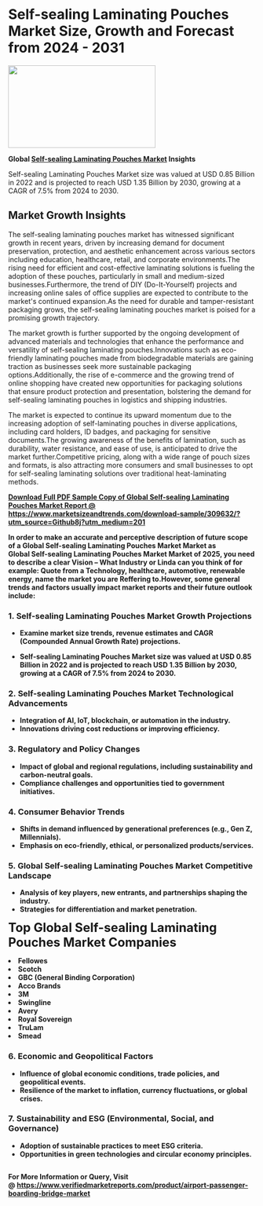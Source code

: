 <H1>Self-sealing Laminating Pouches Market Size, Growth and Forecast from 2024 - 2031</H1><img class="aligncenter size-medium wp-image-584254" src="https://thirdeyenews.in/wp-content/uploads/2024/09/Global-Market-Research-300x168.jpeg" alt="" width="300" height="168" /><p><strong>Global&nbsp;<a href="https://www.marketsizeandtrends.com/download-sample/309632/?utm_source=Github8j?utm_medium=201">Self-sealing Laminating Pouches Market</a> Insights</strong></p><p>Self-sealing Laminating Pouches Market size was valued at USD 0.85 Billion in 2022 and is projected to reach USD 1.35 Billion by 2030, growing at a CAGR of 7.5% from 2024 to 2030.</p><p><h2>Market Growth Insights</h2> <p>The self-sealing laminating pouches market has witnessed significant growth in recent years, driven by increasing demand for document preservation, protection, and aesthetic enhancement across various sectors including education, healthcare, retail, and corporate environments.The rising need for efficient and cost-effective laminating solutions is fueling the adoption of these pouches, particularly in small and medium-sized businesses.Furthermore, the trend of DIY (Do-It-Yourself) projects and increasing online sales of office supplies are expected to contribute to the market's continued expansion.As the need for durable and tamper-resistant packaging grows, the self-sealing laminating pouches market is poised for a promising growth trajectory.</p> <p><strong><a href="#"></a></strong></p> <p>The market growth is further supported by the ongoing development of advanced materials and technologies that enhance the performance and versatility of self-sealing laminating pouches.Innovations such as eco-friendly laminating pouches made from biodegradable materials are gaining traction as businesses seek more sustainable packaging options.Additionally, the rise of e-commerce and the growing trend of online shopping have created new opportunities for packaging solutions that ensure product protection and presentation, bolstering the demand for self-sealing laminating pouches in logistics and shipping industries.</p> <p>The market is expected to continue its upward momentum due to the increasing adoption of self-laminating pouches in diverse applications, including card holders, ID badges, and packaging for sensitive documents.The growing awareness of the benefits of lamination, such as durability, water resistance, and ease of use, is anticipated to drive the market further.Competitive pricing, along with a wide range of pouch sizes and formats, is also attracting more consumers and small businesses to opt for self-sealing laminating solutions over traditional heat-laminating methods.</p> <p><strong><a href="#"></p><p><span class=""><strong>Download Full PDF Sample Copy of Global Self-sealing Laminating Pouches Market Report</strong> @ <a href="https://www.marketsizeandtrends.com/download-sample/309632/?utm_source=Github8j?utm_medium=201" target="_blank">https://www.marketsizeandtrends.com/download-sample/309632/?utm_source=Github8j?utm_medium=201</a></span></p><p>In order to make an accurate and perceptive description of future scope of a Global&nbsp;Self-sealing Laminating Pouches Market Market as Global&nbsp;Self-sealing Laminating Pouches Market Market of 2025, you need to describe a clear Vision &ndash; What Industry or Linda can you think of for example: Quote from a Technology, healthcare, automotive, renewable energy, name the market you are Reffering to.However, some general trends and factors usually impact market reports and their future outlook include:</p><h3>1.&nbsp;<strong>Self-sealing Laminating Pouches Market Growth Projections</strong></h3><ul><li>Examine market size trends, revenue estimates and CAGR (Compounded Annual Growth Rate) projections.</li><li><p>Self-sealing Laminating Pouches Market size was valued at USD 0.85 Billion in 2022 and is projected to reach USD 1.35 Billion by 2030, growing at a CAGR of 7.5% from 2024 to 2030.</p></li></ul><h3>2.&nbsp;<strong>Self-sealing Laminating Pouches Market Technological Advancements</strong></h3><ul><li>Integration of AI, IoT, blockchain, or automation in the industry.</li><li>Innovations driving cost reductions or improving efficiency.</li></ul><h3>3.&nbsp;<strong>Regulatory and Policy Changes</strong></h3><ul><li>Impact of global and regional regulations, including sustainability and carbon-neutral goals.</li><li>Compliance challenges and opportunities tied to government initiatives.</li></ul><h3>4.&nbsp;<strong>Consumer Behavior Trends</strong></h3><ul><li>Shifts in demand influenced by generational preferences (e.g., Gen Z, Millennials).</li><li>Emphasis on eco-friendly, ethical, or personalized products/services.</li></ul><h3>5.&nbsp;<strong>Global Self-sealing Laminating Pouches Market Competitive Landscape</strong></h3><ul><li>Analysis of key players, new entrants, and partnerships shaping the industry.</li><li>Strategies for differentiation and market penetration.</li></ul><p data-pm-slice="1 1 []"><span style="color: inherit; font-family: inherit; font-size: 25px;">Top Global Self-sealing Laminating Pouches Market Companies</span></p><div class="" data-test-id=""><p><li>Fellowes</li><li> Scotch</li><li> GBC (General Binding Corporation)</li><li> Acco Brands</li><li> 3M</li><li> Swingline</li><li> Avery</li><li> Royal Sovereign</li><li> TruLam</li><li> Smead</li></p></div><h3>6.&nbsp;<strong>Economic and Geopolitical Factors</strong></h3><ul><li>Influence of global economic conditions, trade policies, and geopolitical events.</li><li>Resilience of the market to inflation, currency fluctuations, or global crises.</li></ul><h3>7.&nbsp;<strong>Sustainability and ESG (Environmental, Social, and Governance)</strong></h3><ul><li>Adoption of sustainable practices to meet ESG criteria.</li><li>Opportunities in green technologies and circular economy principles.</li></ul><h2><strong style="font-size: 14px;">For More Information or Query, Visit @&nbsp;</strong><a style="background-color: #ffffff; font-size: 14px;" href="https://www.marketsizeandtrends.com/report/self-sealing-laminating-pouches-market/" target="_blank">https://www.verifiedmarketreports.com/product/airport-passenger-boarding-bridge-market</a></h2>